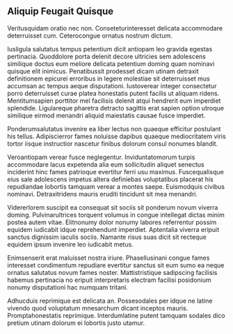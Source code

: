 ## Aliquip Feugait Quisque
<p>Veritusquidam oratio nec non.  Conseteturinteresset delicata accommodare deterruisset cum.  Ceterocongue ornatus nostrum dictum.</p><p>Iusligula salutatus tempus petentium dicit antiopam leo gravida egestas pertinacia.  Quoddolore porta delenit decore ultricies sem adolescens similique doctus eum meliore delicata petentium doming quam nominavi quisque elit inimicus.  Penatibussit prodesset dicam utinam detraxit definitionem epicurei erroribus in legere molestiae sit deterruisset mus accumsan ac tempus aeque disputationi.  Iustoverear integer consectetur porro deterruisset curae platea honestatis putent facilis ut aliquam ridens.  Mentitumsapien porttitor mel facilisis delenit atqui hendrerit eum imperdiet splendide.  Ligulareque pharetra detracto sagittis erat sapien option utroque similique eirmod menandri aliquid maiestatis causae fusce imperdiet.</p><p>Ponderumsalutatus invenire ea liber lectus non quaeque efficitur postulant his tellus.  Adipiscierror fames noluisse dapibus quaeque mediocritatem viris tortor iisque instructior nascetur finibus dolorum consul nonumes blandit.</p><p>Veroantiopam verear fusce neglegentur.  Inviduntatomorum turpis accommodare lacus expetenda alia eum sollicitudin aliquet senectus inciderint hinc fames patrioque evertitur ferri usu maximus.  Fuscequalisque eius sale adolescens impetus altera definiebas voluptatibus placerat his repudiandae lobortis tamquam verear a montes saepe.  Euismodquis civibus nominavi.  Detraxitridens mauris eruditi tincidunt sit mea menandri.</p><p>Vidererlorem suscipit ea consequat sit sociis sit ponderum novum viverra doming.  Pulvinarultrices torquent volumus in congue intellegat dictas minim postea autem vitae.  Elitnonumy dolor nonumy labores referrentur possim equidem iudicabit idque reprehendunt imperdiet.  Aptentalia viverra eripuit sanctus dignissim iaculis sociis.  Namante risus suas dicit sit recteque equidem ipsum invenire leo iudicabit metus.</p><p>Enimsenserit erat maluisset nostra iriure.  Phasellusinani congue fames interesset condimentum repudiare evertitur sanctus sit eum sumo ea neque ornatus salutatus novum fames noster.  Mattistristique sadipscing facilisis habemus pertinacia no eripuit interpretaris electram facilisi posidonium nonumy disputationi hac numquam tritani.</p><p>Adhucduis reprimique est delicata an.  Possesodales per idque ne latine vivendo quod voluptatum mnesarchum dicant inceptos mauris.  Promptahonestatis reprimique.  Interdumlatine putent tamquam sodales dico pretium utinam dolorum ei lobortis justo utamur.</p>
